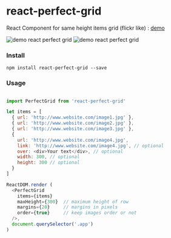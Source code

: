 # react-perfect-grid

React Component for same height items grid (flickr like) :
<a href="http://pierregoutheraud.github.io/react-perfect-grid" target="_blank" >demo</a>

![demo react perfect grid](http://i.imgur.com/qj2AfEA.png "demo react perfect grid")
![demo react perfect grid](https://dl.dropboxusercontent.com/u/3461688/react-perfect-grid-demo.gif "demo react perfect grid")

### Install

```
npm install react-perfect-grid --save
```

### Usage

```javascript

import PerfectGrid from 'react-perfect-grid'

let items = [
  { url: 'http://www.website.com/image1.jpg' },
  { url: 'http://www.website.com/image2.jpg' },
  { url: 'http://www.website.com/image3.jpg' },
  {
    url: 'http://www.website.com/image4.jpg',
    link: 'http://www.website.com/image4.jpg', // optional
    over: <div>Your text</div>, // optional
    width: 300, // optional
    height: 300 // optional
  }
]

ReactDOM.render (
  <PerfectGrid
    items={items}
    maxHeight={300}  // maximum height of row
    margins={20}     // margins in pixels
    order={true}     // keep images order or not
  />,
  document.querySelector('.app')
)

```

